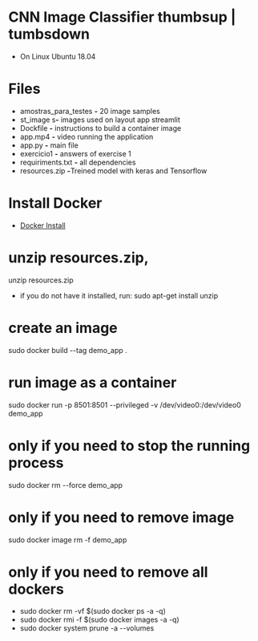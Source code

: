 # CNN Image Classifier thumbsup | tumbsdown
* On Linux Ubuntu 18.04

 
# Files
* amostras_para_testes <b>-</b> 20 image samples 
* st_image s<b>-</b> images used on layout app streamlit
* Dockfile <b>-</b> instructions to build a container image
* app.mp4 <b>-</b> video running the application 
* app.py <b>-</b> main file
* exercicio1 <b>-</b> answers of exercise 1
* requiriments.txt <b>-</b> all dependencies
* resources.zip <b>-</b>Treined model with keras and Tensorflow

# Install Docker

* [Docker Install](https://docs.docker.com/engine/install/ubuntu/)

# unzip resources.zip, 
unzip resources.zip

* if you do not have it installed, run: sudo apt-get install unzip
# create an image
sudo docker build --tag demo_app .

# run image as a container
sudo docker run -p 8501:8501 --privileged -v /dev/video0:/dev/video0  demo_app

# only if you need to stop the running process
sudo docker rm --force demo_app

# only if you need to remove image
sudo docker image rm -f demo_app

# only if you need to remove all dockers
* sudo docker rm -vf $(sudo docker ps -a -q)
* sudo docker rmi -f $(sudo docker images -a -q)
* sudo docker system prune -a --volumes



